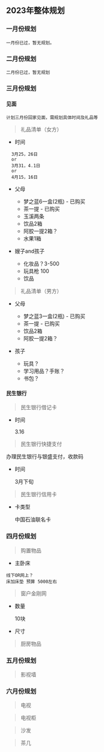 ## 2023年整体规划

### 一月份规划

```
一月份已过，暂无规划。
```

### 二月份规划

```
二月份已过，暂无规划
```

### 三月份规划

#### 见面

```
计划三月份回家见面，需规划具体时间及礼品等
```

> 礼品清单（女方）

- 时间

```
  3月25，26日
  or
  3月31，4.1日
  or
  4月15，16日
```

- 父母

    - 梦之蓝6一盒(2瓶) - 已购买
    - 茶一提 - 已购买
    - 玉溪两条
    - 饮品2箱
    - 阿胶一提2箱？
    - 水果1箱

- 嫂子and孩子

    - 化妆品？3-500
    - 玩具枪 100
    - 饮品

> 礼品清单（男方）

- 父母

    - 梦之蓝3一盒(2瓶) - 已购买
    - 茶一提 - 已购买
    - 饮品2箱
    - 阿胶一提2箱？

- 孩子

    - 玩具？
    - 学习用品？手账？
    - 书包？

#### 民生银行

> 民生银行借记卡

- 时间

  3.16

> 民生银行快捷支付

办理民生银行与银盛支付，收款码

- 时间

  3月下旬

> 民生银行信用卡

- 卡类型

  中国石油联名卡

### 四月份规划

> 购置物品

- 主卧床

```
线下OR网上？
床加床垫 预算 5000左右
```

> 窗户金刚网

- 数量

  10块

- 尺寸

> 厨房物品

### 五月份规划

> 影视墙

### 六月份规划

> 电视

> 电视柜

> 沙发

> 茶几